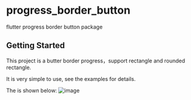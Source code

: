 # progress_border_button

flutter progress border button package

## Getting Started

This project is a butter border progress，support rectangle and rounded rectangle.

It is very simple to use, see the examples for details.

The is shown below:
![image](https://github.com/keshuangjie/progress_border_button/blob/master/screenshot/scrrenshot.gif)
